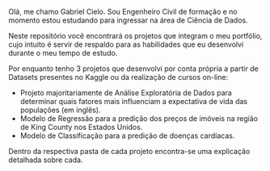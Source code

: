 Olá, me chamo Gabriel Cielo. Sou Engenheiro Civil de formação e no momento estou estudando para ingressar na área de Ciência de Dados.

Neste repositório você encontrará os projetos que integram o meu portfólio, cujo intuito é servir de respaldo para as habilidades que eu desenvolvi
durante o meu tempo de estudo.

Por enquanto tenho 3 projetos que desenvolvi por conta própria a partir de Datasets presentes no Kaggle ou da realização de cursos on-line:

- Projeto majoritariamente de Análise Exploratória de Dados para determinar quais fatores mais influenciam a expectativa de vida das populações (em inglês).
- Modelo de Regressão para a predição dos preços de imóveis na região de King County nos Estados Unidos.
- Modelo de Classificação para a predição de doenças cardíacas.

Dentro da respectiva pasta de cada projeto encontra-se uma explicação detalhada sobre cada.
